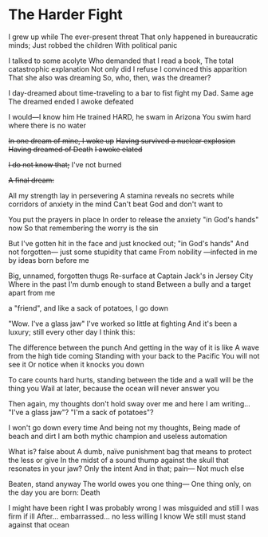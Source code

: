 # The Harder Fight

I grew up while
The ever-present threat
That only happened in bureaucratic minds;
Just robbed the children
With political panic

I talked to some acolyte 
Who demanded that I read a book,
The total catastrophic explanation
Not only did I refuse 
I convinced this apparition
That she also was dreaming
So, who, then, was the dreamer?

I day-dreamed about time-traveling
to a bar to fist fight my Dad. Same age
The dreamed ended
I awoke defeated

I would—I know him
He trained HARD, he swam in Arizona
You swim hard
where there is no water

~~In one dream of mine, I woke up~~
~~Having survived a nuclear explosion~~
~~Having dreamed of Death~~
~~I awoke elated~~

~~I do not know that;~~ I've not burned


~~A final dream:~~


All my strength lay in persevering
A stamina reveals no secrets while
corridors of anxiety in the mind 
Can't beat God and don't want to

You put the prayers in place
In order to release the anxiety
"in God's hands" now
So that remembering the worry is the sin

But I've gotten hit in the face and just knocked out; "in God's hands"
And not forgotten—
just some stupidity that came
From nobility
—infected in me
by ideas born
before me

Big, unnamed, forgotten thugs 
Re-surface at Captain Jack's in Jersey City
Where in the past I'm dumb enough to stand
Between a bully and a target
apart from me

a "friend", and
like a sack of potatoes, I go down

"Wow. I've a glass jaw"
I've worked so little at fighting
And it's been a luxury; still
every other day I think this:

The difference between the punch
And getting in the way of it is like
A wave from the high tide coming
Standing with your back to the Pacific
You will not see it
Or notice when it knocks you down 

To care counts hard
hurts, standing between the tide and a wall
will be the thing you
Wail at later, because
the ocean will never answer you

Then again, my thoughts
don't hold sway over me
and here I am writing...
"I've a glass jaw"?
"I'm a sack of potatoes"?

I won't go down every time
And being not my thoughts,
Being made of beach and dirt
I am both mythic champion
and useless automation

What is? false about
A dumb, naïve punishment bag
that means to
protect the less
or give
In the midst of a  sound thump against the skull that
resonates in your jaw?
Only the intent
And in that; pain—
Not much else

Beaten, stand anyway
The world owes you one thing—
One thing only, on the day you are born:
Death

I might have been right
I was probably wrong
I was misguided and still
I was firm if ill
After... embarrassed... no less willing
I know 
We still must stand against that ocean